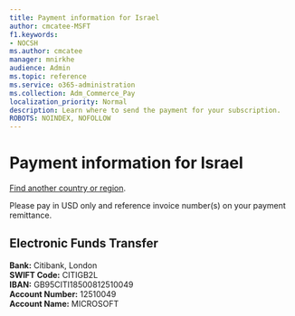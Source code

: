 ```yaml
---
title: Payment information for Israel
author: cmcatee-MSFT
f1.keywords:
- NOCSH
ms.author: cmcatee
manager: mnirkhe
audience: Admin
ms.topic: reference
ms.service: o365-administration
ms.collection: Adm_Commerce_Pay
localization_priority: Normal
description: Learn where to send the payment for your subscription.
ROBOTS: NOINDEX, NOFOLLOW
---                                
```


# Payment information for Israel

[Find another country or region](../pay-for-your-subscription.md).

Please pay in USD only and reference invoice number(s) on your payment remittance.

## Electronic Funds Transfer

**Bank:** Citibank, London  
**SWIFT Code:** CITIGB2L  
**IBAN:** GB95CITI18500812510049  
**Account Number:** 12510049  
**Account Name:** MICROSOFT  